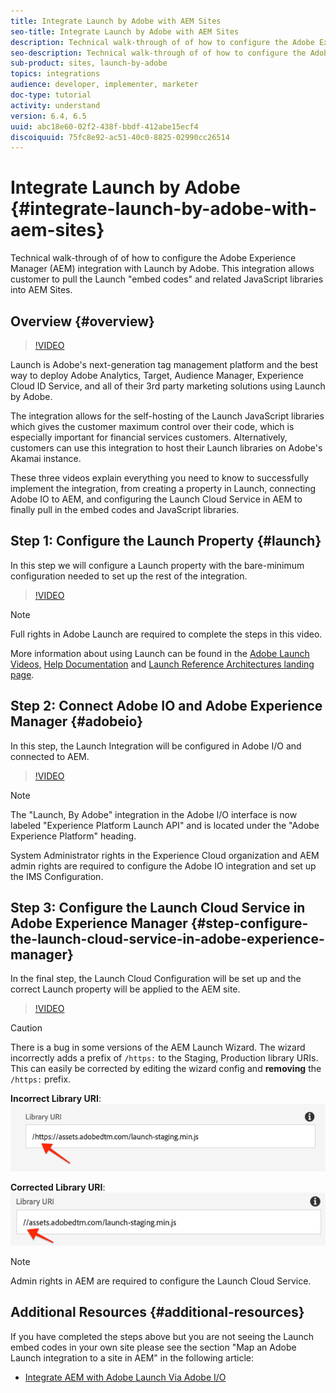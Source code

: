 ```yaml
---
title: Integrate Launch by Adobe with AEM Sites
seo-title: Integrate Launch by Adobe with AEM Sites
description: Technical walk-through of of how to configure the Adobe Experience Manager integration with Launch by Adobe. This integration allows customer to pull the Launch "embed codes" and related JavaScript libraries into AEM Sites.
seo-description: Technical walk-through of of how to configure the Adobe Experience Manager integration with Launch by Adobe. This integration allows customer to pull the Launch "embed codes" and related JavaScript libraries into AEM Sites.
sub-product: sites, launch-by-adobe
topics: integrations
audience: developer, implementer, marketer
doc-type: tutorial
activity: understand
version: 6.4, 6.5
uuid: abc18e60-02f2-438f-bbdf-412abe15ecf4
discoiquuid: 75fc8e92-ac51-40c0-8825-02990cc26514
---
```


# Integrate Launch by Adobe {#integrate-launch-by-adobe-with-aem-sites}

Technical walk-through of of how to configure the Adobe Experience Manager (AEM) integration with Launch by Adobe. This integration allows customer to pull the Launch "embed codes" and related JavaScript libraries into AEM Sites.

## Overview {#overview}

>[!VIDEO](https://video.tv.adobe.com/v/21982/?quality=12)

Launch is Adobe's next-generation tag management platform and the best way to deploy Adobe Analytics, Target, Audience Manager, Experience Cloud ID Service, and all of their 3rd party marketing solutions using Launch by Adobe.

The integration allows for the self-hosting of the Launch JavaScript libraries which gives the customer maximum control over their code, which is especially important for financial services customers. Alternatively, customers can use this integration to host their Launch libraries on Adobe's Akamai instance.

These three videos explain everything you need to know to successfully implement the integration, from creating a property in Launch, connecting Adobe IO to AEM, and configuring the Launch Cloud Service in AEM to finally pull in the embed codes and JavaScript libraries.

## Step 1: Configure the Launch Property {#launch}

In this step we will configure a Launch property with the bare-minimum configuration needed to set up the rest of the integration.

>[!VIDEO](https://video.tv.adobe.com/v/21984/?quality=12)

>[!NOTE]
>
>Full rights in Adobe Launch are required to complete the steps in this video.
>
>More information about using Launch can be found in the [Adobe Launch Videos,](https://marketing.adobe.com/resources/help/en_US/experience-cloud/launch/videos.html) [Help Documentation](https://marketing.adobe.com/resources/help/en_US/experience-cloud/launch/) and [Launch Reference Architectures landing page](https://helpx.adobe.com/experience-manager/kt/integration/using/launch-reference-architecture-guides.html).

## Step 2: Connect Adobe IO and Adobe Experience Manager {#adobeio}

In this step, the Launch Integration will be configured in Adobe I/O and connected to AEM.

>[!VIDEO](https://video.tv.adobe.com/v/21983/?quality=12)

>[!NOTE]
>
>The "Launch, By Adobe" integration in the Adobe I/O interface is now labeled "Experience Platform Launch API" and is located under the "Adobe Experience Platform" heading.
>
>System Administrator rights in the Experience Cloud organization and AEM admin rights are required to configure the Adobe IO integration and set up the IMS Configuration.

## Step 3: Configure the Launch Cloud Service in Adobe Experience Manager {#step-configure-the-launch-cloud-service-in-adobe-experience-manager}

In the final step, the Launch Cloud Configuration will be set up and the correct Launch property will be applied to the AEM site.

>[!VIDEO](https://video.tv.adobe.com/v/21985/?quality=12)

>[!CAUTION]
>
> There is a bug in some versions of the AEM Launch Wizard. The wizard incorrectly adds a prefix of `/https:` to the Staging, Production library URIs. This can easily be corrected by editing the wizard config and **removing** the `/https:` prefix.
> 
> **Incorrect Library URI**: 
> ![Incorrect Library URI](assets/launch-wizard-incorrect.png)
>
> **Corrected Library URI**:
> ![Corrected Library URI](assets/launch-wizard-correct.png)

>[!NOTE]
>
>Admin rights in AEM are required to configure the Launch Cloud Service.



## Additional Resources {#additional-resources}

If you have completed the steps above but you are not seeing the Launch embed codes in your own site please see the section "Map an Adobe Launch integration to a site in AEM" in the following article:

* [Integrate AEM with Adobe Launch Via Adobe I/O](https://helpx.adobe.com/experience-manager/using/aem_launch_adobeio_integration.html)
